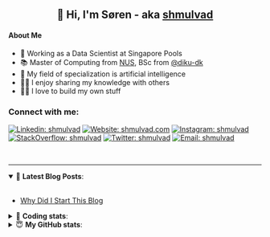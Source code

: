 <h2 align="center">
	👋 Hi, I'm Søren - aka <a href="https://shmulvad.com">shmulvad</a>
</h2>

#### About Me
- 🤖 Working as a Data Scientist at Singapore Pools
- 📚 Master of Computing from [NUS], BSc from [@diku-dk]
- 🧠 My field of specialization is artificial intelligence
- 👨‍🏫 I enjoy sharing my knowledge with others
- 👨‍💻 I love to build my own stuff

### Connect with me:

[![Linkedin: shmulvad](https://img.shields.io/badge/shmulvad-blue?style=flat&logo=Linkedin&logoColor=white)][linkedin]
[![Website: shmulvad.com](https://img.shields.io/badge/shmulvad.com-47CCCC?&style=flat&logo=Google-Chrome&logoColor=white)][website]
[![Instagram: shmulvad](https://img.shields.io/badge/-@shmulvad-purple?style=flat&logo=Instagram&logoColor=white)][instagram]
[![StackOverflow: shmulvad](https://img.shields.io/badge/shmulvad-FE7A16?style=flat&logo=stack-overflow&logoColor=white)][stackOverflow]
[![Twitter: shmulvad](https://img.shields.io/badge/@shmulvad-1ca0f1?style=flat&logo=twitter&logoColor=white)][twitter]
[![Email: shmulvad](https://img.shields.io/badge/shmulvad-D14836?style=flat&logo=gmail&logoColor=white)][mail]

<br />

---

<details open>
 <summary>📕 <b>Latest Blog Posts</b>: </summary>

<br>

<!-- BLOG-POST-LIST:START -->
- [Why Did I Start This Blog](https://shmulvad.com/blog/why-did-start-this-blog)
<!-- BLOG-POST-LIST:END -->

</details>

<!-- --- -->

<details>
 <summary>🤖 <b>Coding stats</b>: </summary>

<br>

NOTE: Doesn't track coding at work or work done in environments such as Jupyter Notebooks.

<!--START_SECTION:waka-->
![Code Time](http://img.shields.io/badge/Code%20Time-2%2C513%20hrs%202%20mins-blue)

**I'm a Night 🦉** 

```text
🌞 Morning                517 commits         ██░░░░░░░░░░░░░░░░░░░░░░░   08.71 % 
🌆 Daytime                1638 commits        ███████░░░░░░░░░░░░░░░░░░   27.59 % 
🌃 Evening                2360 commits        ██████████░░░░░░░░░░░░░░░   39.74 % 
🌙 Night                  1423 commits        ██████░░░░░░░░░░░░░░░░░░░   23.96 % 
```


📊 **This Week I Spent My Time On** 

```text
💬 Programming Languages: 
Python                   9 hrs 19 mins       ██████████████░░░░░░░░░░░   54.20 % 
Other                    5 hrs 25 mins       ████████░░░░░░░░░░░░░░░░░   31.51 % 
YAML                     1 hr 15 mins        ██░░░░░░░░░░░░░░░░░░░░░░░   07.28 % 
Markdown                 18 mins             ░░░░░░░░░░░░░░░░░░░░░░░░░   01.76 % 
TOML                     10 mins             ░░░░░░░░░░░░░░░░░░░░░░░░░   01.06 % 

🔥 Editors: 
VS Code                  11 hrs 47 mins      █████████████████░░░░░░░░   68.60 % 
Zsh                      5 hrs 22 mins       ████████░░░░░░░░░░░░░░░░░   31.27 % 
Sublime Text             1 min               ░░░░░░░░░░░░░░░░░░░░░░░░░   00.13 % 

🐱‍💻 Projects: 
overvaagning-admin       6 hrs 40 mins       ██████████░░░░░░░░░░░░░░░   38.78 % 
sitesentinel_manager     5 hrs 47 mins       ████████░░░░░░░░░░░░░░░░░   33.65 % 
km24-core                4 hrs 22 mins       ██████░░░░░░░░░░░░░░░░░░░   25.46 % 
company-scrapers         11 mins             ░░░░░░░░░░░░░░░░░░░░░░░░░   01.14 % 
hit-locator              7 mins              ░░░░░░░░░░░░░░░░░░░░░░░░░   00.76 % 
```


 Last Updated on 23/05/2024 18:42:07 UTC
<!--END_SECTION:waka-->

</details>

<!-- --- -->

<details>
 <summary>😇 <b>My GitHub stats</b>: </summary>

<br>

<img align="left" alt="shmulvad's Github Stats" src="https://github-readme-stats.vercel.app/api?username=shmulvad&show_icons=true&hide_border=true" />

</details>



[website]: https://shmulvad.com
[twitter]: https://twitter.com/shmulvad
[linkedin]: https://linkedin.com/in/shmulvad
[instagram]: https://instagram.com/shmulvad
[stackOverflow]: https://stackoverflow.com/users/9248793/shmulvad
[mail]: mailto:shmulvad@gmail.com
[@diku-dk]: https://github.com/diku-dk
[github]: https://github.com/shmulvad
[NUS]: https://www.nus.edu.sg